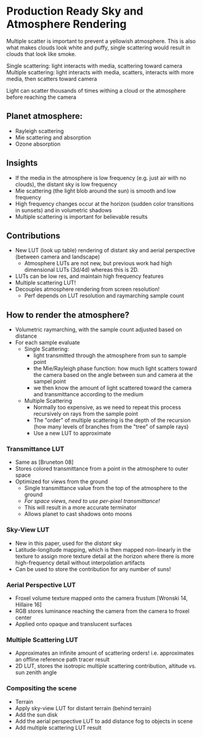 # Production Ready Sky and Atmosphere Rendering

Multiple scatter is important to prevent a yellowish atmosphere. This is also what makes clouds look white and puffy, single scattering would result in clouds that look like smoke.

Single scattering: light interacts with media, scattering toward camera
Multiple scattering: light interacts with media, scatters, interacts with more media, then scatters toward camera

Light can scatter thousands of times withing a cloud or the atmosphere before reaching the camera

## Planet atmosphere:
 - Rayleigh scattering
 - Mie scattering and absorption
 - Ozone absorption

## Insights
- If the media in the atmosphere is low frequency (e.g. just air with no clouds), the distant sky is low frequency
- Mie scattering (the light blob around the sun) is smooth and low frequency
- High frequency changes occur at the horizon (sudden color transitions in sunsets) and in volumetric shadows
- Multiple scattering is important for believable results

## Contributions
- New LUT (look up table) rendering of distant sky and aerial perspective (between camera and landscape)
  - Atmosphere LUTs are not new, but previous work had high dimensional LUTs (3d/4d) whereas this is 2D.
- LUTs can be low res, and maintain high frequency features
- Multiple scattering LUT!
- Decouples atmosphere rendering from screen resolution!
  - Perf depends on LUT resolution and raymarching sample count

## How to render the atmosphere?
- Volumetric raymarching, with the sample count adjusted based on distance
- For each sample evaluate
  - Single Scattering: 
    - light transmitted through the atmosphere from sun to sample point
    - the Mie/Rayleigh phase function: how much light scatters toward the camera based on the angle between sun and camera at the sampel point
    - we then know the amount of light scattered toward the camera and transmittance according to the medium
  - Multiple Scattering
    - Normally too expensive, as we need to repeat this process recursively on rays from the sample point
    - The "order" of multiple scattering is the depth of the recursion (how many levels of branches from the "tree" of sample rays)
    - Use a new LUT to approximate

### Transmittance LUT
- Same as [Bruneton 08]
- Stores colored transmittance from a point in the atmosphere to outer space
- Optimized for views from the ground
  - Single transmittance value from the top of the atmosphere to the ground
  - *For space views, need to use per-pixel transmittance!*
  - This will result in a more accurate terminator
  - Allows planet to cast shadows onto moons

### Sky-View LUT
- New in this paper, used for the *distant* sky
- Latitude-longitude mapping, which is then mapped non-linearly in the texture to assign more texture detail at the horizon where there is more high-frequency detail without interpolation artifacts
- Can be used to store the contribution for any number of suns!

### Aerial Perspective LUT
- Froxel volume texture mapped onto the camera frustum [Wronski 14, Hillaire 16]
- RGB stores luminance reaching the camera from the camera to froxel center
- Applied onto opaque and translucent surfaces

### Multiple Scattering LUT
- Approximates an infinite amount of scattering orders! i.e. approximates an offline reference path tracer result
- 2D LUT, stores the isotropic multiple scattering contribution, altitude vs. sun zenith angle

### Compositing the scene
- Terrain
- Apply sky-view LUT for distant terrain (behind terrain)
- Add the sun disk
- Add the aerial perspective LUT to add distance fog to objects in scene
- Add multiple scattering LUT result
